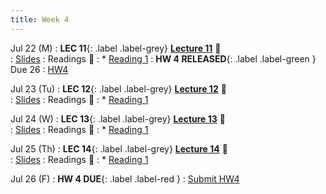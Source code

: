 ```yaml
---
title: Week 4 
---
```


Jul 22 (M)
: **LEC 11**{: .label .label-grey} **[Lecture 11](./)** 🎥  
    : [Slides](./)
: Readings 📖
: * [Reading 1](https://canvas.ucsd.edu/files/)
:  **HW 4 RELEASED**{: .label .label-green } Due 26
    : [HW4](https://canvas.ucsd.edu/files/)

Jul 23 (Tu)
: **LEC 12**{: .label .label-grey} **[Lecture 12](./)** 🎥  
    : [Slides](./)
: Readings 📖
: * [Reading 1](https://canvas.ucsd.edu/files/)

Jul 24 (W)
: **LEC 13**{: .label .label-grey} **[Lecture 13](./)** 🎥  
    : [Slides](./)
: Readings 📖
: * [Reading 1](https://canvas.ucsd.edu/files/)

Jul 25 (Th)
: **LEC 14**{: .label .label-grey} **[Lecture 14](./)** 🎥  
    : [Slides](./)
: Readings 📖
: * [Reading 1](https://canvas.ucsd.edu/files/)

Jul 26 (F)
:  **HW 4 DUE**{: .label .label-red } 
    : [Submit HW4](https://canvas.harvard.edu/courses/97916/assignments/532854)
